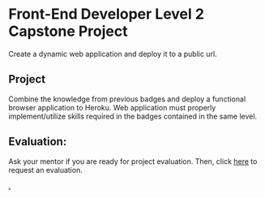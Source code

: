 # Front-End Developer Level 2 Capstone Project

Create a dynamic web application and deploy it to a public url.

## Project

Combine the knowledge from previous badges and deploy a functional browser application to Heroku. Web application must properly implement/utilize skills required in the badges contained in the same level.

## Evaluation:

Ask your mentor if you are ready for project evaluation. Then, click [here](https://calendly.com/codex-academy/project-evaluation?a1=eqrF8EpzSB6I1SvDAPxTpw) to request an evaluation.

[.](level-2)